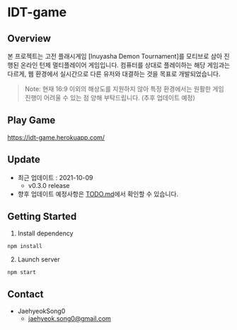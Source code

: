 # IDT-game

## Overview
본 프로젝트는 고전 플래시게임 [Inuyasha Demon Tournament]를 모티브로 삼아 진행된 온라인 턴제 멀티플레이어 게임입니다. 컴퓨터를 상대로 플레이하는 해당 게임과는 다르게, 웹 환경에서 실시간으로 다른 유저와 대결하는 것을 목표로 개발되었습니다.  
> Note: 현재 16:9 이외의 해상도를 지원하지 않아 특정 환경에서는 원활한 게임 진행이 어려울 수 있는 점 양해 부탁드립니다. (추후 업데이트 예정)

## Play Game
https://idt-game.herokuapp.com/

## Update
- 최근 업데이트 : 2021-10-09
    - v0.3.0 release
- 향후 업데이트 예정사항은 [TODO.md](https://github.com/JaehyeokSong0/ProjectSocket/blob/main/TODO.md)에서 확인할 수 있습니다.

## Getting Started
1. Install dependency
```
npm install
```
2. Launch server
```
npm start
```

## Contact
- JaehyeokSong0
    - jaehyeok.song0@gmail.com